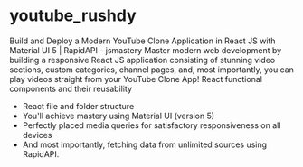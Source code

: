 # youtube_rushdy

Build and Deploy a Modern YouTube Clone Application in React JS with Material UI 5 | RapidAPI - jsmastery
Master modern web development by building a responsive React JS application consisting of stunning video sections, custom categories, channel pages, and, most importantly, you can play videos straight from your YouTube Clone App!
React functional components and their reusability

- React file and folder structure
- You'll achieve mastery using Material UI (version 5)
- Perfectly placed media queries for satisfactory responsiveness on all devices
- And most importantly, fetching data from unlimited sources using RapidAPI.
